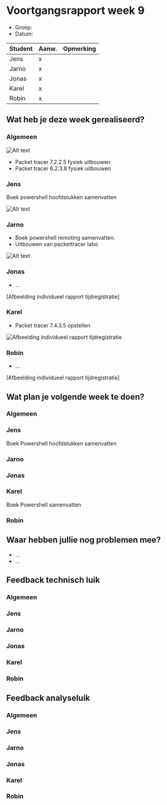 # Voortgangsrapport week 9

* Groep:
* Datum:

| Student  | Aanw. | Opmerking |
| :---     | :---  | :---      |
| Jens |    x   |           |
| Jarno |    x   |           |
| Jonas |     x  |           |
| Karel |      x |           |
| Robin |       x|           |

## Wat heb je deze week gerealiseerd?

### Algemeen

![Alt text](http://i.imgur.com/BBWMbKm.png)

* Packet tracer 7.2.2.5 fysiek uitbouwen
* Packet tracer 6.2.3.8 fysiek uitbouwen



### Jens

Boek powershell hoofdstukken samenvatten

![Alt text](http://i.imgur.com/vUKMC0i.png)

### Jarno

* Boek powershell remoting samenvatten.
* Uitbouwen van packettracer labo

![Alt text](http://i.imgur.com/XQlnN2p.png)

### Jonas

* ...

[Afbeelding individueel rapport tijdregistratie]

### Karel

* Packet tracer 7.4.3.5 opstellen

![Afbeelding individueel rapport tijdregistratie](http://i.imgur.com/Sk9Hx0H.jpg)

### Robin

* ...

[Afbeelding individueel rapport tijdregistratie]


## Wat plan je volgende week te doen?

### Algemeen
### Jens
Boek Powershell hoofdstukken samenvatten
### Jarno
### Jonas
### Karel
Boek Powershell samenvatten
### Robin


## Waar hebben jullie nog problemen mee?

* ...
* ...

## Feedback technisch luik

### Algemeen

### Jens
### Jarno
### Jonas
### Karel
### Robin

## Feedback analyseluik

### Algemeen

### Jens
### Jarno
### Jonas
### Karel
### Robin

